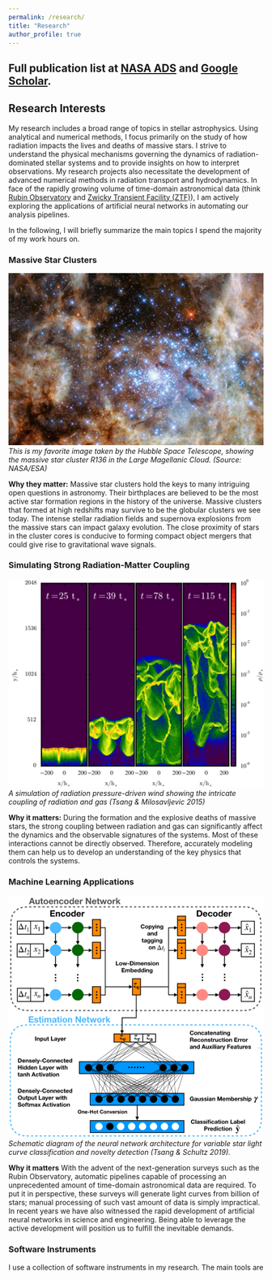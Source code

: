 ```yaml
---
permalink: /research/
title: "Research"
author_profile: true
---
```


## Full publication list at [NASA ADS](https://ui.adsabs.harvard.edu/user/libraries/tbxiKajfTsSjDC7Ir7sZxA) and [Google Scholar](https://scholar.google.com/citations?user=nGVc2BAAAAAJ&hl=en).

## Research Interests 
My research includes a broad range of topics in stellar astrophysics. Using analytical and numerical methods, I focus primarily on the study of how radiation impacts the lives and deaths of massive stars. I strive to understand the physical mechanisms governing the dynamics of radiation-dominated stellar systems and to provide insights on how to interpret observations. My research projects also necessitate the development of advanced numerical methods in radiation transport and hydrodynamics. In face of the rapidly growing volume of time-domain astronomical data (think [Rubin Observatory](https://www.lsst.org/) and [Zwicky Transient Facility (ZTF)](https://www.ztf.caltech.edu/)), I am actively exploring the applications of artificial neural networks in automating our analysis pipelines. 

In the following, I will briefly summarize the main topics I spend the majority of my work hours on.

### Massive Star Clusters
![R136 Star Cluster in the LMC](/files/R136.jpg) 
*This is my favorite image taken by the Hubble Space Telescope, showing the massive star cluster R136 in the Large Magellanic Cloud. (Source: NASA/ESA)*

**Why they matter:**
Massive star clusters hold the keys to many intriguing open questions in astronomy. Their birthplaces are believed to be the most active star formation regions in the history of the universe. Massive clusters that formed at high redshifts may survive to be the globular clusters we see today. The intense stellar radiation fields and supernova explosions from the massive stars can impact galaxy evolution. The close proximity of stars in the cluster cores is conducive to forming compact object mergers that could give rise to gravitational wave signals.  

### Simulating Strong Radiation-Matter Coupling
![FLASH Levitation Test](/files/FLASH-Levitation.png)
*A simulation of radiation pressure-driven wind showing the intricate coupling of radiation and gas (Tsang & Milosavljevic 2015)*

**Why it matters:**
During the formation and the explosive deaths of massive stars, the strong coupling between radiation and gas can significantly affect the dynamics and the observable signatures of the systems. Most of these interactions cannot be directly observed. Therefore, accurately modeling them can help us to develop an understanding of the key physics that controls the systems.

### Machine Learning Applications
![RNN-GMM Network Schematics](/files/RNN-GMM-schematics.png)
*Schematic diagram of the neural network architecture for variable star light curve classification and novelty detection (Tsang & Schultz 2019).*

**Why it matters**
With the advent of the next-generation surveys such as the Rubin Observatory, automatic pipelines capable of processing an unprecedented amount of time-domain astronomical data are required. To put it in perspective, these surveys will generate light curves from billion of stars; manual processing of such vast amount of data is simply impractical. In recent years we have also witnessed the rapid development of artificial neural networks in science and engineering. Being able to leverage the active development will position us to fulfill the inevitable demands.  


<!--https://github.com/bthtsang/DeepClassifierNoveltyDetection -->


### Software Instruments
I use a collection of software instruments in my research. The main tools are 
